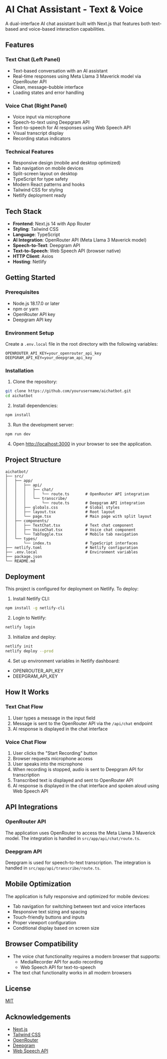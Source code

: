 # AI Chat Assistant - Text & Voice

A dual-interface AI chat assistant built with Next.js that features both text-based and voice-based interaction capabilities.

## Features

### Text Chat (Left Panel)
- Text-based conversation with an AI assistant
- Real-time responses using Meta Llama 3 Maverick model via OpenRouter API
- Clean, message-bubble interface
- Loading states and error handling

### Voice Chat (Right Panel)
- Voice input via microphone
- Speech-to-text using Deepgram API
- Text-to-speech for AI responses using Web Speech API
- Visual transcript display
- Recording status indicators

### Technical Features
- Responsive design (mobile and desktop optimized)
- Tab navigation on mobile devices
- Split-screen layout on desktop
- TypeScript for type safety
- Modern React patterns and hooks
- Tailwind CSS for styling
- Netlify deployment ready

## Tech Stack

- **Frontend**: Next.js 14 with App Router
- **Styling**: Tailwind CSS
- **Language**: TypeScript
- **AI Integration**: OpenRouter API (Meta Llama 3 Maverick model)
- **Speech-to-Text**: Deepgram API
- **Text-to-Speech**: Web Speech API (browser native)
- **HTTP Client**: Axios
- **Hosting**: Netlify

## Getting Started

### Prerequisites

- Node.js 18.17.0 or later
- npm or yarn
- OpenRouter API key
- Deepgram API key

### Environment Setup

Create a `.env.local` file in the root directory with the following variables:

```
OPENROUTER_API_KEY=your_openrouter_api_key
DEEPGRAM_API_KEY=your_deepgram_api_key
```

### Installation

1. Clone the repository:
```bash
git clone https://github.com/yourusername/aichatbot.git
cd aichatbot
```

2. Install dependencies:
```bash
npm install
```

3. Run the development server:
```bash
npm run dev
```

4. Open [http://localhost:3000](http://localhost:3000) in your browser to see the application.

## Project Structure

```
aichatbot/
├── src/
│   ├── app/
│   │   ├── api/
│   │   │   ├── chat/
│   │   │   │   └── route.ts       # OpenRouter API integration
│   │   │   └── transcribe/
│   │   │       └── route.ts       # Deepgram API integration
│   │   ├── globals.css            # Global styles
│   │   ├── layout.tsx             # Root layout
│   │   └── page.tsx               # Main page with split layout
│   ├── components/
│   │   ├── TextChat.tsx           # Text chat component
│   │   ├── VoiceChat.tsx          # Voice chat component
│   │   └── TabToggle.tsx          # Mobile tab navigation
│   └── types/
│       └── index.ts               # TypeScript interfaces
├── netlify.toml                   # Netlify configuration
├── .env.local                     # Environment variables
├── package.json
└── README.md
```

## Deployment

This project is configured for deployment on Netlify. To deploy:

1. Install Netlify CLI:
```bash
npm install -g netlify-cli
```

2. Login to Netlify:
```bash
netlify login
```

3. Initialize and deploy:
```bash
netlify init
netlify deploy --prod
```

4. Set up environment variables in Netlify dashboard:
- OPENROUTER_API_KEY
- DEEPGRAM_API_KEY

## How It Works

### Text Chat Flow

1. User types a message in the input field
2. Message is sent to the OpenRouter API via the `/api/chat` endpoint
3. AI response is displayed in the chat interface

### Voice Chat Flow

1. User clicks the "Start Recording" button
2. Browser requests microphone access
3. User speaks into the microphone
4. When recording is stopped, audio is sent to Deepgram API for transcription
5. Transcribed text is displayed and sent to OpenRouter API
6. AI response is displayed in the chat interface and spoken aloud using Web Speech API

## API Integrations

### OpenRouter API

The application uses OpenRouter to access the Meta Llama 3 Maverick model. The integration is handled in `src/app/api/chat/route.ts`.

### Deepgram API

Deepgram is used for speech-to-text transcription. The integration is handled in `src/app/api/transcribe/route.ts`.

## Mobile Optimization

The application is fully responsive and optimized for mobile devices:

- Tab navigation for switching between text and voice interfaces
- Responsive text sizing and spacing
- Touch-friendly buttons and inputs
- Proper viewport configuration
- Conditional display based on screen size

## Browser Compatibility

- The voice chat functionality requires a modern browser that supports:
  - MediaRecorder API for audio recording
  - Web Speech API for text-to-speech
- The text chat functionality works in all modern browsers

## License

[MIT](LICENSE)

## Acknowledgements

- [Next.js](https://nextjs.org/)
- [Tailwind CSS](https://tailwindcss.com/)
- [OpenRouter](https://openrouter.ai/)
- [Deepgram](https://deepgram.com/)
- [Web Speech API](https://developer.mozilla.org/en-US/docs/Web/API/Web_Speech_API)

